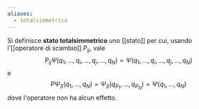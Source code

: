 ```yaml
---
aliases:
  - totalsimmetrico
---
```

Si definisce **stato totalsimmetrico** uno [[stato]] per cui, usando l'[[operatore di scambio]] $P_{ij}$, vale
$$P_{ij}\Psi(q_{1},\ldots,q_{i},\ldots,q_{j},\ldots,q_{N})=\Psi(q_{1},\ldots,q_{i},\ldots,q_{j},\ldots,q_{N})$$
e
$$P\Psi_{S}(q_{1},\ldots,q_{N})=\Psi_{S}(q_{P_{1}},\ldots,q_{P_{N}})=\Psi(q_{1},\ldots,q_{N})$$
dove l'operatore non ha alcun effetto.